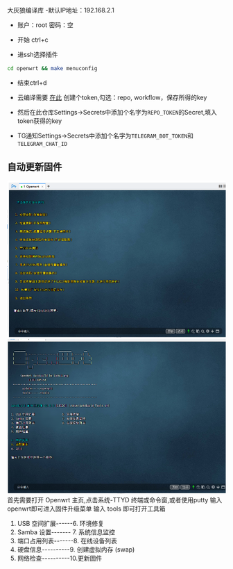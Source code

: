 
 大灰狼编译库
 -默认IP地址：192.168.2.1
- 账户：root   密码：空
 
- 开始 ctrl+c 
- 进ssh选择插件 
``` bash
cd openwrt && make menuconfig
```
- 结束ctrl+d

- 云编译需要 [在此](https://github.com/settings/tokens) 创建个token,勾选：repo, workflow，保存所得的key
- 然后在此仓库Settings->Secrets中添加个名字为```REPO_TOKEN```的Secret,填入token获得的key

- TG通知Settings->Secrets中添加个名字为```TELEGRAM_BOT_TOKEN```和```TELEGRAM_CHAT_ID```

## 自动更新固件
![img.png](img/img.png)
![img1.png](img/img1.png)
首先需要打开 Openwrt 主页,点击系统-TTYD 终端或命令窗,或者使用putty
输入openwrt即可进入固件升级菜单
输入 tools 即可打开工具箱
1. USB 空间扩展------6. 环境修复
2. Samba 设置------- 7. 系统信息监控
3. 端口占用列表-------8. 在线设备列表
4. 硬盘信息----------9. 创建虚拟内存 (swap)
5. 网络检查----------10.更新固件


